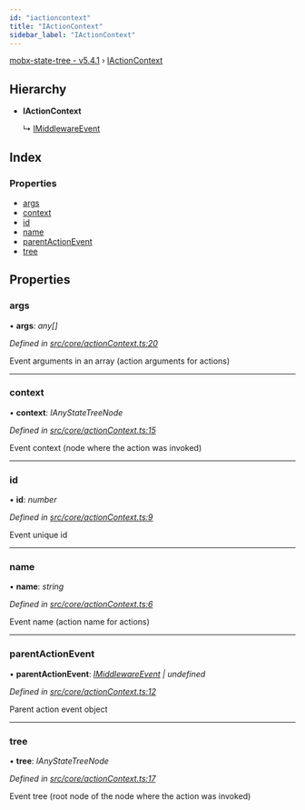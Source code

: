 ```yaml
---
id: "iactioncontext"
title: "IActionContext"
sidebar_label: "IActionContext"
---
```


[mobx-state-tree - v5.4.1](../index.md) › [IActionContext](iactioncontext.md)

## Hierarchy

* **IActionContext**

  ↳ [IMiddlewareEvent](imiddlewareevent.md)

## Index

### Properties

* [args](iactioncontext.md#args)
* [context](iactioncontext.md#context)
* [id](iactioncontext.md#id)
* [name](iactioncontext.md#name)
* [parentActionEvent](iactioncontext.md#parentactionevent)
* [tree](iactioncontext.md#tree)

## Properties

###  args

• **args**: *any[]*

*Defined in [src/core/actionContext.ts:20](https://github.com/mobxjs/mobx-state-tree/blob/3d89a4fa/src/core/actionContext.ts#L20)*

Event arguments in an array (action arguments for actions)

___

###  context

• **context**: *IAnyStateTreeNode*

*Defined in [src/core/actionContext.ts:15](https://github.com/mobxjs/mobx-state-tree/blob/3d89a4fa/src/core/actionContext.ts#L15)*

Event context (node where the action was invoked)

___

###  id

• **id**: *number*

*Defined in [src/core/actionContext.ts:9](https://github.com/mobxjs/mobx-state-tree/blob/3d89a4fa/src/core/actionContext.ts#L9)*

Event unique id

___

###  name

• **name**: *string*

*Defined in [src/core/actionContext.ts:6](https://github.com/mobxjs/mobx-state-tree/blob/3d89a4fa/src/core/actionContext.ts#L6)*

Event name (action name for actions)

___

###  parentActionEvent

• **parentActionEvent**: *[IMiddlewareEvent](imiddlewareevent.md) | undefined*

*Defined in [src/core/actionContext.ts:12](https://github.com/mobxjs/mobx-state-tree/blob/3d89a4fa/src/core/actionContext.ts#L12)*

Parent action event object

___

###  tree

• **tree**: *IAnyStateTreeNode*

*Defined in [src/core/actionContext.ts:17](https://github.com/mobxjs/mobx-state-tree/blob/3d89a4fa/src/core/actionContext.ts#L17)*

Event tree (root node of the node where the action was invoked)
